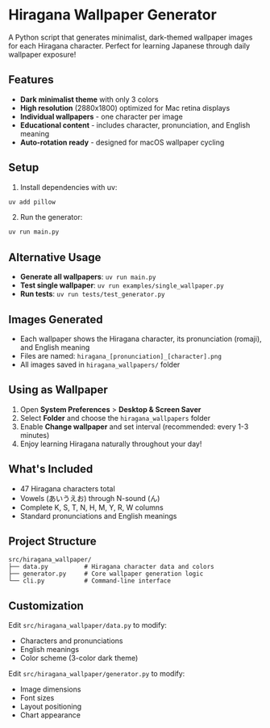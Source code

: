 # Hiragana Wallpaper Generator

A Python script that generates minimalist, dark-themed wallpaper images for each Hiragana character. Perfect for learning Japanese through daily wallpaper exposure!

## Features

- **Dark minimalist theme** with only 3 colors
- **High resolution** (2880x1800) optimized for Mac retina displays
- **Individual wallpapers** - one character per image
- **Educational content** - includes character, pronunciation, and English meaning
- **Auto-rotation ready** - designed for macOS wallpaper cycling

## Setup

1. Install dependencies with uv:
```bash
uv add pillow
```

2. Run the generator:
```bash
uv run main.py
```

## Alternative Usage

- **Generate all wallpapers**: `uv run main.py`
- **Test single wallpaper**: `uv run examples/single_wallpaper.py`
- **Run tests**: `uv run tests/test_generator.py`

## Images Generated

- Each wallpaper shows the Hiragana character, its pronunciation (romaji), and English meaning
- Files are named: `hiragana_[pronunciation]_[character].png`
- All images saved in `hiragana_wallpapers/` folder

## Using as Wallpaper

1. Open **System Preferences** > **Desktop & Screen Saver**
2. Select **Folder** and choose the `hiragana_wallpapers` folder
3. Enable **Change wallpaper** and set interval (recommended: every 1-3 minutes)
4. Enjoy learning Hiragana naturally throughout your day!

## What's Included

- 47 Hiragana characters total
- Vowels (あいうえお) through N-sound (ん)
- Complete K, S, T, N, H, M, Y, R, W columns
- Standard pronunciations and English meanings

## Project Structure

```
src/hiragana_wallpaper/
├── data.py          # Hiragana character data and colors
├── generator.py     # Core wallpaper generation logic
└── cli.py           # Command-line interface
```

## Customization

Edit `src/hiragana_wallpaper/data.py` to modify:
- Characters and pronunciations
- English meanings
- Color scheme (3-color dark theme)

Edit `src/hiragana_wallpaper/generator.py` to modify:
- Image dimensions
- Font sizes
- Layout positioning
- Chart appearance
